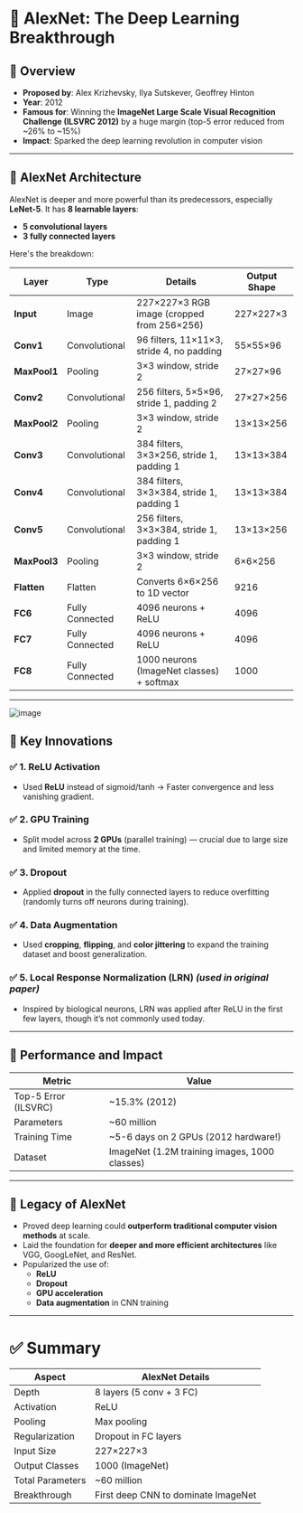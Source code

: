 # 🧠 **AlexNet: The Deep Learning Breakthrough**

## 📌 **Overview**
- **Proposed by**: Alex Krizhevsky, Ilya Sutskever, Geoffrey Hinton  
- **Year**: 2012  
- **Famous for**: Winning the **ImageNet Large Scale Visual Recognition Challenge (ILSVRC 2012)** by a huge margin (top-5 error reduced from ~26% to ~15%)  
- **Impact**: Sparked the deep learning revolution in computer vision

---

## 🧱 **AlexNet Architecture**

AlexNet is deeper and more powerful than its predecessors, especially **LeNet-5**. It has **8 learnable layers**:
- **5 convolutional layers**
- **3 fully connected layers**

Here's the breakdown:

| **Layer**   | **Type**             | **Details**                                              | **Output Shape**   |
|-------------|----------------------|-----------------------------------------------------------|--------------------|
| **Input**   | Image                | 227×227×3 RGB image (cropped from 256×256)               | 227×227×3          |
| **Conv1**   | Convolutional        | 96 filters, 11×11×3, stride 4, no padding                 | 55×55×96           |
| **MaxPool1**| Pooling              | 3×3 window, stride 2                                     | 27×27×96           |
| **Conv2**   | Convolutional        | 256 filters, 5×5×96, stride 1, padding 2                  | 27×27×256          |
| **MaxPool2**| Pooling              | 3×3 window, stride 2                                     | 13×13×256          |
| **Conv3**   | Convolutional        | 384 filters, 3×3×256, stride 1, padding 1                 | 13×13×384          |
| **Conv4**   | Convolutional        | 384 filters, 3×3×384, stride 1, padding 1                 | 13×13×384          |
| **Conv5**   | Convolutional        | 256 filters, 3×3×384, stride 1, padding 1                 | 13×13×256          |
| **MaxPool3**| Pooling              | 3×3 window, stride 2                                     | 6×6×256            |
| **Flatten** | Flatten              | Converts 6×6×256 to 1D vector                             | 9216               |
| **FC6**     | Fully Connected      | 4096 neurons + ReLU                                       | 4096               |
| **FC7**     | Fully Connected      | 4096 neurons + ReLU                                       | 4096               |
| **FC8**     | Fully Connected      | 1000 neurons (ImageNet classes) + softmax                 | 1000               |

---

![image](https://github.com/user-attachments/assets/338d4188-c69d-47c1-8b88-924f78ca23ee)

## 🚀 **Key Innovations**

### ✅ **1. ReLU Activation**
- Used **ReLU** instead of sigmoid/tanh → Faster convergence and less vanishing gradient.

### ✅ **2. GPU Training**
- Split model across **2 GPUs** (parallel training) — crucial due to large size and limited memory at the time.

### ✅ **3. Dropout**
- Applied **dropout** in the fully connected layers to reduce overfitting (randomly turns off neurons during training).

### ✅ **4. Data Augmentation**
- Used **cropping**, **flipping**, and **color jittering** to expand the training dataset and boost generalization.

### ✅ **5. Local Response Normalization (LRN)** _(used in original paper)_
- Inspired by biological neurons, LRN was applied after ReLU in the first few layers, though it’s not commonly used today.

---

## 🧪 **Performance and Impact**

| **Metric**           | **Value**       |
|----------------------|-----------------|
| Top-5 Error (ILSVRC) | ~15.3% (2012)   |
| Parameters           | ~60 million     |
| Training Time        | ~5-6 days on 2 GPUs (2012 hardware!) |
| Dataset              | ImageNet (1.2M training images, 1000 classes) |

---

## 🧬 **Legacy of AlexNet**

- Proved deep learning could **outperform traditional computer vision methods** at scale.
- Laid the foundation for **deeper and more efficient architectures** like VGG, GoogLeNet, and ResNet.
- Popularized the use of:
  - **ReLU**
  - **Dropout**
  - **GPU acceleration**
  - **Data augmentation** in CNN training

---

# ✅ **Summary**

| **Aspect**            | **AlexNet Details**                     |
|------------------------|------------------------------------------|
| Depth                 | 8 layers (5 conv + 3 FC)                 |
| Activation            | ReLU                                     |
| Pooling               | Max pooling                              |
| Regularization        | Dropout in FC layers                     |
| Input Size            | 227×227×3                                |
| Output Classes        | 1000 (ImageNet)                          |
| Total Parameters      | ~60 million                              |
| Breakthrough          | First deep CNN to dominate ImageNet      |
